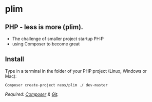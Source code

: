 # plim

## PHP - less is more (plim). 

- The challenge of smaller project startup PH:P
- using Composer to become great

## Install

Type in a terminal in the folder of your PHP project (Linux, Windows or Mac):

    Composer create-project neos/plim ./ dev-master

*Required: [Composer](https://getcomposer.org/download/) & [Git](http://git-scm.com/book/en/Getting-Started-Installing-Git).*
 


